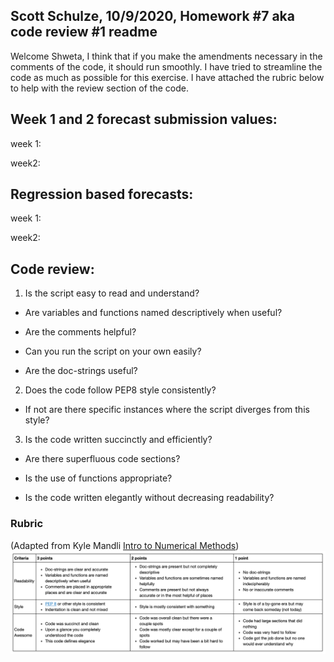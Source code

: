 ## Scott Schulze, 10/9/2020, Homework #7 aka code review #1 readme

Welcome Shweta,
I think that if you make the amendments necessary in the comments of the code, it should run smoothly. I have tried to streamline the code as much as possible for this exercise. I have attached the rubric below to help with the review section of the code.



## Week 1 and 2 forecast submission values:
week 1:

week2:


## Regression based forecasts:
week 1:

week2:



## Code review:
1. Is the script easy to read and understand?
 - Are variables and functions named descriptively when useful?

 - Are the comments helpful?

 - Can you run the script on your own easily?

 - Are the doc-strings useful?


2. Does the code follow PEP8 style consistently?
 - If not are there specific instances where the script diverges from this style?

3. Is the code written succinctly and efficiently?
 - Are there superfluous code sections?

 - Is the use of functions appropriate?

 - Is the code written elegantly without decreasing readability?




 ### Rubric
 (Adapted from Kyle Mandli [Intro to Numerical Methods](https://github.com/mandli/intro-numerical-methods))
 ![](assets/code_review_rubric-ff0ecab3.png)
